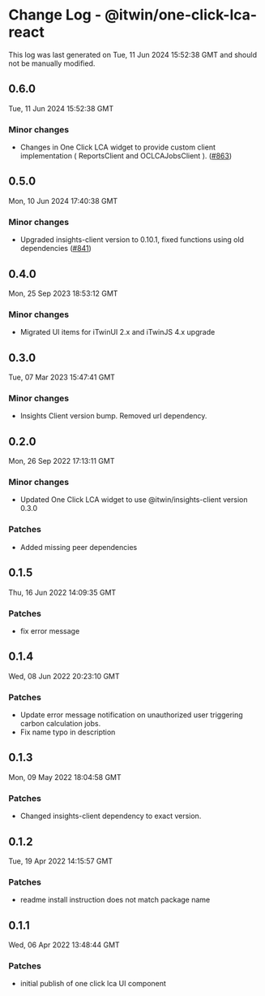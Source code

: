# Change Log - @itwin/one-click-lca-react

This log was last generated on Tue, 11 Jun 2024 15:52:38 GMT and should not be manually modified.

<!-- Start content -->

## 0.6.0

Tue, 11 Jun 2024 15:52:38 GMT

### Minor changes

- Changes in One Click LCA widget to provide custom client implementation ( ReportsClient and OCLCAJobsClient ). ([#863](https://github.com/iTwin/viewer-components-react/pull/863))

## 0.5.0

Mon, 10 Jun 2024 17:40:38 GMT

### Minor changes

- Upgraded insights-client version to 0.10.1, fixed functions using old dependencies ([#841](https://github.com/iTwin/viewer-components-react/pull/841))

## 0.4.0
Mon, 25 Sep 2023 18:53:12 GMT

### Minor changes

- Migrated UI items for iTwinUI 2.x and iTwinJS 4.x upgrade

## 0.3.0
Tue, 07 Mar 2023 15:47:41 GMT

### Minor changes

- Insights Client version bump. Removed url dependency.

## 0.2.0
Mon, 26 Sep 2022 17:13:11 GMT

### Minor changes

- Updated One Click LCA widget to use @itwin/insights-client version 0.3.0

### Patches

- Added missing peer dependencies

## 0.1.5
Thu, 16 Jun 2022 14:09:35 GMT

### Patches

- fix error message

## 0.1.4
Wed, 08 Jun 2022 20:23:10 GMT

### Patches

- Update error message notification on unauthorized user triggering carbon calculation jobs. 
- Fix name typo in description

## 0.1.3
Mon, 09 May 2022 18:04:58 GMT

### Patches

- Changed insights-client dependency to exact version.

## 0.1.2
Tue, 19 Apr 2022 14:15:57 GMT

### Patches

- readme install instruction does not match package name

## 0.1.1
Wed, 06 Apr 2022 13:48:44 GMT

### Patches

- initial publish of one click lca UI component

